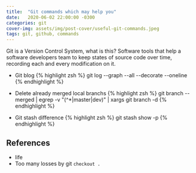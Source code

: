 ```yaml
---
title:  "Git commands which may help you"
date:   2020-06-02 22:00:00 -0300
categories: git
cover-img: assets/img/post-cover/useful-git-commands.jpeg
tags: git, github, commands
---
```


Git is a Version Control System, what is this? Software tools that help a software developers team to keep states of source code over time, recording each and every modification on it.

- Git blog
{% highlight zsh %}
git log --graph --all --decorate --oneline
{% endhighlight %}

- Delete already merged local branchs
{% highlight zsh %}
git branch --merged | egrep -v "(^\*|master|dev)" | xargs git branch -d 
{% endhighlight %}

- Git stash difference 
{% highlight zsh %}
git stash show -p
{% endhighlight %}

## References
- life
- Too many losses by git `checkout .`